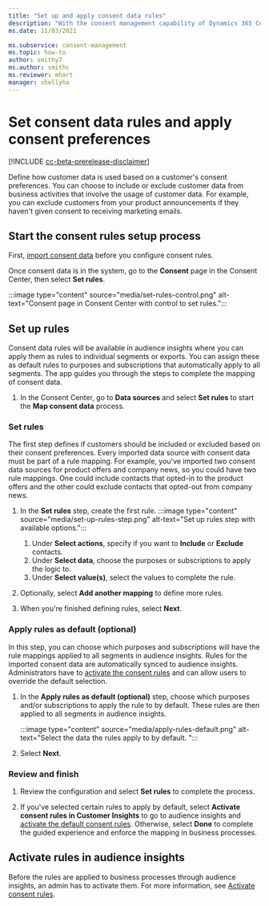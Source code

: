 ```yaml
---
title: "Set up and apply consent data rules"
description: "With the consent management capability of Dynamics 365 Customer Insights, you can define how data is used based on a customer's consent preferences."
ms.date: 11/03/2021

ms.subservice: consent-management
ms.topic: how-to
author: smithy7
ms.author: smithc
ms.reviewer: mhart
manager: shellyha
---
```


# Set consent data rules and apply consent preferences

[!INCLUDE [cc-beta-prerelease-disclaimer](includes/cc-beta-prerelease-disclaimer.md)]

Define how customer data is used based on a customer's consent preferences. You can choose to include or exclude customer data from business activities that involve the usage of customer data. For example, you can exclude customers from your product announcements if they haven't given consent to receiving marketing emails.

## Start the consent rules setup process

First, [import consent data](import-consent-data.md) before you configure consent rules. 

Once consent data is in the system, go to the **Consent** page in the Consent Center, then select **Set rules**.

:::image type="content" source="media/set-rules-control.png" alt-text="Consent page in Consent Center with control to set rules.":::

## Set up rules

Consent data rules will be available in audience insights where you can apply them as rules to individual segments or exports. You can assign these as default rules to purposes and subscriptions that automatically apply to all segments. The app guides you through the steps to complete the mapping of consent data. 

1. In the Consent Center, go to **Data sources** and select **Set rules** to start the **Map consent data** process.

### Set rules

The first step defines if customers should be included or excluded based on their consent preferences. Every imported data source with consent data must be part of a rule mapping. For example, you've imported two consent data sources for product offers and company news, so you could have two rule mappings. One could include contacts that opted-in to the product offers and the other could exclude contacts that opted-out from company news.

1. In the **Set rules** step, create the first rule.
   :::image type="content" source="media/set-up-rules-step.png" alt-text="Set up rules step with available options."::: 
    1. Under **Select actions**, specify if you want to **Include** or **Exclude** contacts. 
    1. Under **Select data**, choose the purposes or subscriptions to apply the logic to. 
    1. Under **Select value(s)**, select the values to complete the rule.

1. Optionally, select **Add another mapping** to define more rules.

1. When you're finished defining rules, select **Next**.

### Apply rules as default (optional)

In this step, you can choose which purposes and subscriptions will have the rule mappings applied to all segments in audience insights. Rules for the imported consent data are automatically synced to audience insights. Administrators have to [activate the consent rules](../activate-consent.md) and can allow users to override the default selection.

1. In the **Apply rules as default (optional)** step, choose which purposes and/or subscriptions to apply the rule to by default. These rules are then applied to all segments in audience insights.

   :::image type="content" source="media/apply-rules-default.png" alt-text="Select the data the rules apply to by default. ":::

1. Select **Next**.

### Review and finish

1. Review the configuration and select **Set rules** to complete the process. 

1. If you've selected certain rules to apply by default, select **Activate consent rules in Customer Insights** to go to audience insights and [activate the default consent rules](../activate-consent.md). Otherwise, select **Done** to complete the guided experience and enforce the mapping in business processes.

## Activate rules in audience insights

Before the rules are applied to business processes through audience insights, an admin has to activate them. For more information, see [Activate consent rules](../activate-consent.md).
